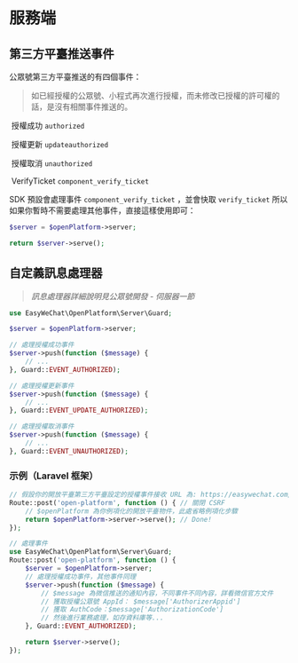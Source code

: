 # 服務端

## 第三方平臺推送事件

公眾號第三方平臺推送的有四個事件：

> 如已經授權的公眾號、小程式再次進行授權，而未修改已授權的許可權的話，是沒有相關事件推送的。

​	授權成功 `authorized`

​	授權更新 `updateauthorized`

​	授權取消 `unauthorized`

​	VerifyTicket  `component_verify_ticket`

SDK 預設會處理事件 `component_verify_ticket` ，並會快取 `verify_ticket` 所以如果你暫時不需要處理其他事件，直接這樣使用即可：

```php
$server = $openPlatform->server;

return $server->serve();
```

## 自定義訊息處理器

> *訊息處理器詳細說明見公眾號開發 - 伺服器一節*

```php
use EasyWeChat\OpenPlatform\Server\Guard;

$server = $openPlatform->server;

// 處理授權成功事件
$server->push(function ($message) {
    // ...
}, Guard::EVENT_AUTHORIZED);

// 處理授權更新事件
$server->push(function ($message) {
    // ...
}, Guard::EVENT_UPDATE_AUTHORIZED);

// 處理授權取消事件
$server->push(function ($message) {
    // ...
}, Guard::EVENT_UNAUTHORIZED);
```

### 示例（Laravel 框架）

```php
// 假設你的開放平臺第三方平臺設定的授權事件接收 URL 為: https://easywechat.com/open-platform （其他事件推送同樣會推送到這個 URL）
Route::post('open-platform', function () { // 關閉 CSRF
    // $openPlatform 為你例項化的開放平臺物件，此處省略例項化步驟
    return $openPlatform->server->serve(); // Done!
});

// 處理事件
use EasyWeChat\OpenPlatform\Server\Guard;
Route::post('open-platform', function () {
    $server = $openPlatform->server;
    // 處理授權成功事件，其他事件同理
    $server->push(function ($message) {
        // $message 為微信推送的通知內容，不同事件不同內容，詳看微信官方文件
        // 獲取授權公眾號 AppId： $message['AuthorizerAppid']
        // 獲取 AuthCode：$message['AuthorizationCode']
        // 然後進行業務處理，如存資料庫等...
    }, Guard::EVENT_AUTHORIZED);

    return $server->serve();
});
```
